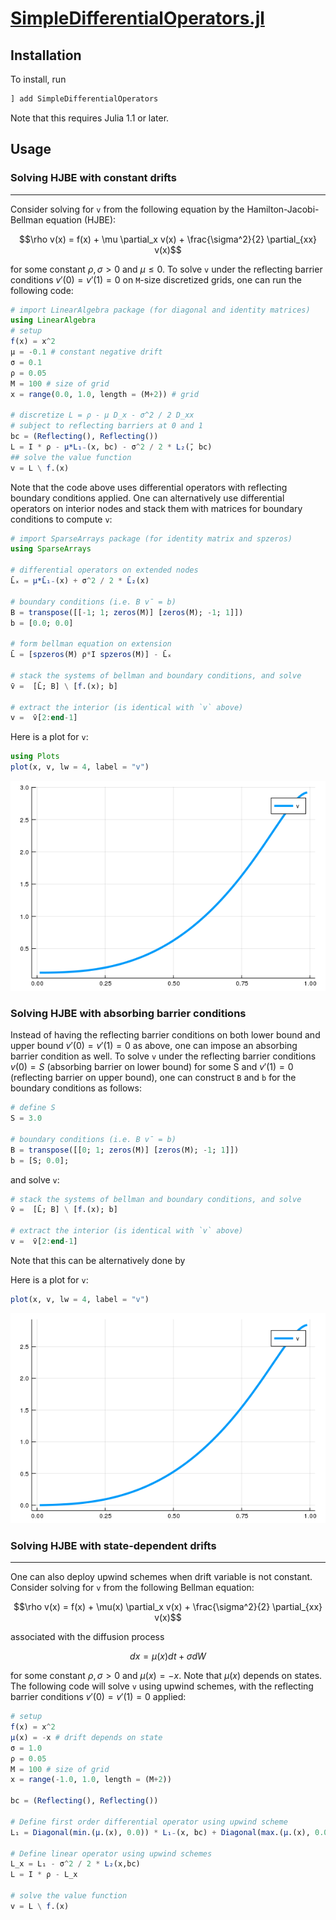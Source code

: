 ﻿[SimpleDifferentialOperators.jl](https://github.com/QuantEcon/SimpleDifferentialOperators.jl/)
=============

## Installation

To install, run
```julia
] add SimpleDifferentialOperators
```

Note that this requires Julia 1.1 or later.

## Usage

### Solving HJBE with constant drifts
-------------
Consider solving for `v` from the following equation by the Hamilton-Jacobi-Bellman equation (HJBE):
```math
\rho v(x) = f(x) + \mu \partial_x v(x) + \frac{\sigma^2}{2} \partial_{xx} v(x)
```

for some constant $\rho, \sigma > 0$ and $\mu \leq 0$. To solve `v` under the reflecting barrier conditions $v'(0) = v'(1) = 0$ on `M`-size discretized grids, one can run the following code:
```julia
# import LinearAlgebra package (for diagonal and identity matrices)
using LinearAlgebra 
# setup 
f(x) = x^2 
μ = -0.1 # constant negative drift
σ = 0.1
ρ = 0.05
M = 100 # size of grid
x = range(0.0, 1.0, length = (M+2)) # grid

# discretize L = ρ - μ D_x - σ^2 / 2 D_xx
# subject to reflecting barriers at 0 and 1
bc = (Reflecting(), Reflecting())
L = I * ρ - μ*L₁₋(x, bc) - σ^2 / 2 * L₂(̄, bc)
## solve the value function
v = L \ f.(x) 
```

Note that the code above uses differential operators with reflecting boundary conditions applied. 
One can alternatively use differential operators on interior nodes and stack them with matrices for boundary conditions to compute `v`:
```julia
# import SparseArrays package (for identity matrix and spzeros)
using SparseArrays

# differential operators on extended nodes
L̄ₓ = μ*L̄₁₋(x) + σ^2 / 2 * L̄₂(x)

# boundary conditions (i.e. B v̄ = b)
B = transpose([[-1; 1; zeros(M)] [zeros(M); -1; 1]])
b = [0.0; 0.0] 

# form bellman equation on extension
L̄ = [spzeros(M) ρ*I spzeros(M)] - L̄ₓ

# stack the systems of bellman and boundary conditions, and solve
v̄ =  [L̄; B] \ [f.(x); b]

# extract the interior (is identical with `v` above)
v =  v̄[2:end-1] 
```


Here is a plot for `v`:

```julia
using Plots
plot(x, v, lw = 4, label = "v")
```

![plot-hjbe-both-reflecting](assets/plot-hjbe-both-reflecting.png)

### Solving HJBE with absorbing barrier conditions
Instead of having the reflecting barrier conditions on both lower bound and upper bound $v'(0) = v'(1) = 0$ as above, one can impose an absorbing barrier condition as well. To solve `v` under the reflecting barrier conditions $v(0) = S$ (absorbing barrier on lower bound) for some S and $v'(1) = 0$ (reflecting barrier on upper bound), one can construct `B` and `b` for the boundary conditions as follows:
```julia
# define S
S = 3.0 

# boundary conditions (i.e. B v̄ = b)
B = transpose([[0; 1; zeros(M)] [zeros(M); -1; 1]])
b = [S; 0.0];
```

and solve `v`:
```julia
# stack the systems of bellman and boundary conditions, and solve
v̄ =  [L̄; B] \ [f.(x); b]

# extract the interior (is identical with `v` above)
v =  v̄[2:end-1] 
```

Note that this can be alternatively done by 

Here is a plot for `v`:

```julia
plot(x, v, lw = 4, label = "v")
```

![plot-hjbe-lb-absorbing-ub-reflecting](assets/plot-hjbe-lb-absorbing-ub-reflecting.png)

### Solving HJBE with state-dependent drifts
-------------
One can also deploy upwind schemes when drift variable is not constant. Consider solving for `v` from the following Bellman equation:
```math
\rho v(x) = f(x) + \mu(x) \partial_x v(x) + \frac{\sigma^2}{2} \partial_{xx} v(x)
```

associated with the diffusion process
```math
dx = \mu(x) dt + \sigma dW
```

for some constant $\rho, \sigma > 0$ and $\mu(x) = -x$. Note that $\mu(x)$ depends on states. The following code will solve `v` using upwind schemes, with the reflecting barrier conditions $v'(0) = v'(1) = 0$ applied:
```julia
# setup 
f(x) = x^2 
μ(x) = -x # drift depends on state
σ = 1.0
ρ = 0.05
M = 100 # size of grid
x = range(-1.0, 1.0, length = (M+2))

bc = (Reflecting(), Reflecting())

# Define first order differential operator using upwind scheme
L₁ = Diagonal(min.(μ.(x), 0.0)) * L₁₋(x, bc) + Diagonal(max.(μ.(x), 0.0)) * L₁₊(x, bc)

# Define linear operator using upwind schemes
L_x = L₁ - σ^2 / 2 * L₂(x,bc)
L = I * ρ - L_x

# solve the value function
v = L \ f.(x) 
```
